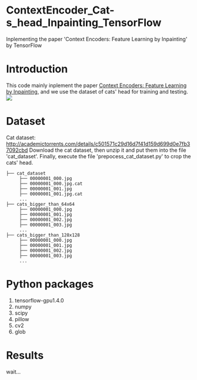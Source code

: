 # ContextEncoder_Cat-s_head_Inpainting_TensorFlow
Inplementing the paper 'Context Encoders: Feature Learning by Inpainting' by TensorFlow
# Introduction
This code mainly inplement the paper [Context Encoders: Feature Learning by Inpainting](https://arxiv.org/abs/1604.07379), and we use the dataset of cats' head for training and testing.
![](https://github.com/MingtaoGuo/ContextEncoder_Cat-s_head_Inpainting_TensorFlow/blob/master/IMAGES/paper.jpg)
# Dataset
Cat dataset: http://academictorrents.com/details/c501571c29d16d7f41d159d699d0e7fb37092cbd
Download the cat dataset, then unzip it and put them into the file 'cat_dataset'. Finally, execute the file 'prepocess_cat_dataset.py' to crop the cats' head.
```
├── cat_dataset
     ├── 00000001_000.jpg
     ├── 00000001_000.jpg.cat
     ├── 00000001_001.jpg
     ├── 00000001_001.jpg.cat
     ...
├── cats_bigger_than_64x64
     ├── 00000001_000.jpg
     ├── 00000001_001.jpg
     ├── 00000001_002.jpg
     ├── 00000001_003.jpg
     ...
├── cats_bigger_than_128x128
     ├── 00000001_000.jpg
     ├── 00000001_001.jpg
     ├── 00000001_002.jpg
     ├── 00000001_003.jpg
     ...
```
# Python packages
1. tensorflow-gpu1.4.0
2. numpy
3. scipy
4. pillow
5. cv2
6. glob
# Results
wait...
